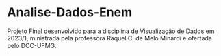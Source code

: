 # Analise-Dados-Enem
Projeto Final desenvolvido para a disciplina de Visualização de Dados em 2023/1, ministrada pela professora Raquel C. de Melo Minardi e ofertada pelo DCC-UFMG.

